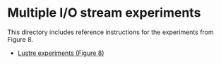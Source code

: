 # Multiple I/O stream experiments

This directory includes reference instructions for the experiments from Figure 8.
- [Lustre experiments (Figure 8)](multiiostream_lustre.sh)
